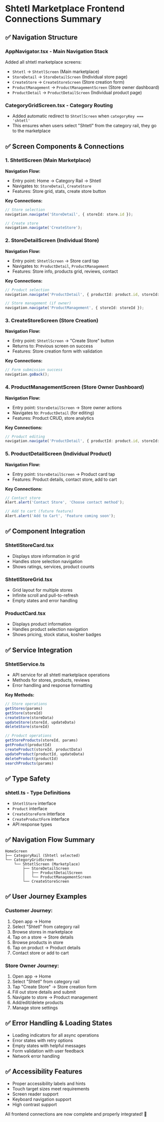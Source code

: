 # Shtetl Marketplace Frontend Connections Summary

## ✅ **Navigation Structure**

### **AppNavigator.tsx** - Main Navigation Stack
Added all shtetl marketplace screens:
- `Shtetl` → `ShtetlScreen` (Main marketplace)
- `StoreDetail` → `StoreDetailScreen` (Individual store page)
- `CreateStore` → `CreateStoreScreen` (Store creation form)
- `ProductManagement` → `ProductManagementScreen` (Store owner dashboard)
- `ProductDetail` → `ProductDetailScreen` (Individual product page)

### **CategoryGridScreen.tsx** - Category Routing
- Added automatic redirect to `ShtetlScreen` when `categoryKey === 'shtetl'`
- This ensures when users select "Shtetl" from the category rail, they go to the marketplace

## ✅ **Screen Components & Connections**

### **1. ShtetlScreen** (Main Marketplace)
**Navigation Flow:**
- Entry point: Home → Category Rail → Shtetl
- Navigates to: `StoreDetail`, `CreateStore`
- Features: Store grid, stats, create store button

**Key Connections:**
```typescript
// Store selection
navigation.navigate('StoreDetail', { storeId: store.id });

// Create store
navigation.navigate('CreateStore');
```

### **2. StoreDetailScreen** (Individual Store)
**Navigation Flow:**
- Entry point: `ShtetlScreen` → Store card tap
- Navigates to: `ProductDetail`, `ProductManagement`
- Features: Store info, products grid, reviews, contact

**Key Connections:**
```typescript
// Product selection
navigation.navigate('ProductDetail', { productId: product.id, storeId: storeId });

// Store management (if owner)
navigation.navigate('ProductManagement', { storeId: storeId });
```

### **3. CreateStoreScreen** (Store Creation)
**Navigation Flow:**
- Entry point: `ShtetlScreen` → "Create Store" button
- Returns to: Previous screen on success
- Features: Store creation form with validation

**Key Connections:**
```typescript
// Form submission success
navigation.goBack();
```

### **4. ProductManagementScreen** (Store Owner Dashboard)
**Navigation Flow:**
- Entry point: `StoreDetailScreen` → Store owner actions
- Navigates to: `ProductDetail` (for editing)
- Features: Product CRUD, store analytics

**Key Connections:**
```typescript
// Product editing
navigation.navigate('ProductDetail', { productId: product.id, storeId: storeId });
```

### **5. ProductDetailScreen** (Individual Product)
**Navigation Flow:**
- Entry point: `StoreDetailScreen` → Product card tap
- Features: Product details, contact store, add to cart

**Key Connections:**
```typescript
// Contact store
Alert.alert('Contact Store', 'Choose contact method');

// Add to cart (future feature)
Alert.alert('Add to Cart', 'Feature coming soon');
```

## ✅ **Component Integration**

### **ShtetlStoreCard.tsx**
- Displays store information in grid
- Handles store selection navigation
- Shows ratings, services, product counts

### **ShtetlStoreGrid.tsx**
- Grid layout for multiple stores
- Infinite scroll and pull-to-refresh
- Empty states and error handling

### **ProductCard.tsx**
- Displays product information
- Handles product selection navigation
- Shows pricing, stock status, kosher badges

## ✅ **Service Integration**

### **ShtetlService.ts**
- API service for all shtetl marketplace operations
- Methods for stores, products, reviews
- Error handling and response formatting

**Key Methods:**
```typescript
// Store operations
getStores(params)
getStore(storeId)
createStore(storeData)
updateStore(storeId, updateData)
deleteStore(storeId)

// Product operations
getStoreProducts(storeId, params)
getProduct(productId)
createProduct(storeId, productData)
updateProduct(productId, updateData)
deleteProduct(productId)
searchProducts(params)
```

## ✅ **Type Safety**

### **shtetl.ts** - Type Definitions
- `ShtetlStore` interface
- `Product` interface
- `CreateStoreForm` interface
- `CreateProductForm` interface
- API response types

## ✅ **Navigation Flow Summary**

```
HomeScreen
├── CategoryRail (Shtetl selected)
└── CategoryGridScreen
    └── ShtetlScreen (Marketplace)
        ├── StoreDetailScreen
        │   ├── ProductDetailScreen
        │   └── ProductManagementScreen
        └── CreateStoreScreen
```

## ✅ **User Journey Examples**

### **Customer Journey:**
1. Open app → Home
2. Select "Shtetl" from category rail
3. Browse stores in marketplace
4. Tap on a store → Store details
5. Browse products in store
6. Tap on product → Product details
7. Contact store or add to cart

### **Store Owner Journey:**
1. Open app → Home
2. Select "Shtetl" from category rail
3. Tap "Create Store" → Store creation form
4. Fill out store details and submit
5. Navigate to store → Product management
6. Add/edit/delete products
7. Manage store settings

## ✅ **Error Handling & Loading States**

- Loading indicators for all async operations
- Error states with retry options
- Empty states with helpful messages
- Form validation with user feedback
- Network error handling

## ✅ **Accessibility Features**

- Proper accessibility labels and hints
- Touch target sizes meet requirements
- Screen reader support
- Keyboard navigation support
- High contrast support

All frontend connections are now complete and properly integrated! 🎉
